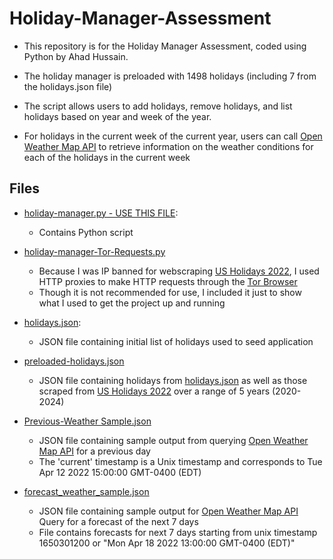 # Holiday-Manager-Assessment

* This repository is for the Holiday Manager Assessment, coded using Python by Ahad Hussain. <br />

* The holiday manager is preloaded with 1498 holidays (including 7 from the holidays.json file) <br />

* The script allows users to add holidays, remove holidays, and list holidays based on year and week of the year. <br />

* For holidays in the current week of the current year, users can call [Open Weather Map API](https://rapidapi.com/community/api/open-weather-map/) 
 to retrieve information on the weather conditions for each of the holidays in the current week


## Files

* [holiday-manager.py - USE THIS FILE](https://github.com/ahadh762/Holiday-Manager-Assessment/blob/master/holiday-manager.py):
    * Contains Python script 

* [holiday-manager-Tor-Requests.py](https://github.com/ahadh762/Holiday-Manager-Assessment/blob/master/holiday-manager-Tor-Requests.py)
    * Because I was IP banned for webscraping [US Holidays 2022](https://www.timeanddate.com/holidays), I used HTTP proxies to make HTTP requests through the [Tor Browser](https://www.torproject.org)
    * Though it is not recommended for use, I included it just to show what I used to get the project up and running

* [holidays.json](https://github.com/ahadh762/Holiday-Manager-Assessment/blob/master/holidays.json):
    * JSON file containing initial list of holidays used to seed application
   
* [preloaded-holidays.json](https://github.com/ahadh762/Holiday-Manager-Assessment/blob/master/preloaded_holidays.json)
  * JSON file containing holidays from [holidays.json](https://github.com/ahadh762/Holiday-Manager-Assessment/blob/master/holidays.json) as well as those scraped from [US Holidays 2022](https://www.timeanddate.com/holidays/us/2020) over a range of 5 years (2020-2024)

* [Previous-Weather Sample.json](https://github.com/ahadh762/Holiday-Manager-Assessment/blob/master/Weather%20Samples/Previous-weather%20Sample.json)
  * JSON file containing sample output from querying [Open Weather Map API](https://rapidapi.com/community/api/open-weather-map/) for a previous day
  * The 'current' timestamp is a Unix timestamp and corresponds to Tue Apr 12 2022 15:00:00 GMT-0400 (EDT)
 
* [forecast_weather_sample.json](https://github.com/ahadh762/Holiday-Manager-Assessment/blob/master/Weather%20Samples/forecast_weather_sample.json)
  * JSON file containing sample output for [Open Weather Map API](https://rapidapi.com/community/api/open-weather-map/) Query for a forecast of the next 7 days
  * File contains forecasts for next 7 days starting from unix timestamp 1650301200 or "Mon Apr 18 2022 13:00:00 GMT-0400 (EDT)"


   

